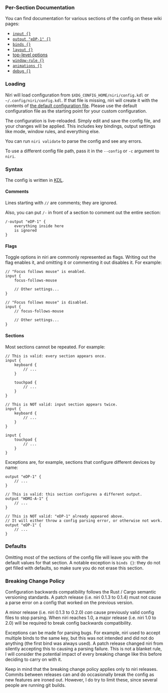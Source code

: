 ### Per-Section Documentation

You can find documentation for various sections of the config on these wiki pages:

* [`input {}`](./Configuration:-Input.md)
* [`output "eDP-1" {}`](./Configuration:-Outputs.md)
* [`binds {}`](./Configuration:-Key-Bindings.md)
* [`layout {}`](./Configuration:-Layout.md)
* [top-level options](./Configuration:-Miscellaneous.md)
* [`window-rule {}`](./Configuration:-Window-Rules.md)
* [`animations {}`](./Configuration:-Animations.md)
* [`debug {}`](./Configuration:-Debug-Options.md)

### Loading

Niri will load configuration from `$XDG_CONFIG_HOME/niri/config.kdl` or `~/.config/niri/config.kdl`.
If that file is missing, niri will create it with the contents of [the default configuration file](https://github.com/YaLTeR/niri/blob/main/resources/default-config.kdl).
Please use the default configuration file as the starting point for your custom configuration.

The configuration is live-reloaded.
Simply edit and save the config file, and your changes will be applied.
This includes key bindings, output settings like mode, window rules, and everything else.

You can run `niri validate` to parse the config and see any errors.

To use a different config file path, pass it in the `--config` or `-c` argument to `niri`.

### Syntax

The config is written in [KDL].

#### Comments

Lines starting with `//` are comments; they are ignored.

Also, you can put `/-` in front of a section to comment out the entire section:

```
/-output "eDP-1" {
    everything inside here
    is ignored
}
```

#### Flags

Toggle options in niri are commonly represented as flags.
Writing out the flag enables it, and omitting it or commenting it out disables it.
For example:

```
// "Focus follows mouse" is enabled.
input {
    focus-follows-mouse

    // Other settings...
}
```

```
// "Focus follows mouse" is disabled.
input {
    // focus-follows-mouse

    // Other settings...
}
```

#### Sections

Most sections cannot be repeated. For example:

```
// This is valid: every section appears once.
input {
    keyboard {
        // ...
    }

    touchpad {
        // ...
    }
}
```

```
// This is NOT valid: input section appears twice.
input {
    keyboard {
        // ...
    }
}

input {
    touchpad {
        // ...
    }
}
```

Exceptions are, for example, sections that configure different devices by name:

```
output "eDP-1" {
    // ...
}

// This is valid: this section configures a different output.
output "HDMI-A-1" {
    // ...
}

// This is NOT valid: "eDP-1" already appeared above.
// It will either throw a config parsing error, or otherwise not work.
output "eDP-1" {
    // ...
}
```

### Defaults

Omitting most of the sections of the config file will leave you with the default values for that section.
A notable exception is `binds {}`: they do not get filled with defaults, so make sure you do not erase this section.

### Breaking Change Policy

Configuration backwards compatibility follows the Rust / Cargo semantic versioning standards.
A patch release (i.e. niri 0.1.3 to 0.1.4) must not cause a parse error on a config that worked on the previous version.

A minor release (i.e. niri 0.1.3 to 0.2.0) *can* cause previously valid config files to stop parsing.
When niri reaches 1.0, a major release (i.e. niri 1.0 to 2.0) will be required to break config backwards compatibility.

Exceptions can be made for parsing bugs.
For example, niri used to accept multiple binds to the same key, but this was not intended and did not do anything (the first bind was always used).
A patch release changed niri from silently accepting this to causing a parsing failure.
This is not a blanket rule, I will consider the potential impact of every breaking change like this before deciding to carry on with it.

Keep in mind that the breaking change policy applies only to niri releases.
Commits between releases can and do occasionally break the config as new features are ironed out.
However, I do try to limit these, since several people are running git builds.

[KDL]: https://kdl.dev/
